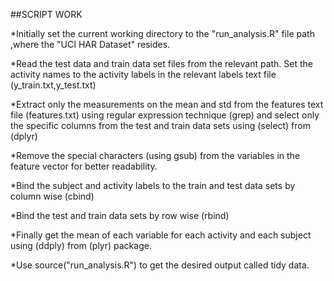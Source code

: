 ##SCRIPT WORK

*Initially set the current working directory to the "run_analysis.R" file path ,where the "UCI HAR Dataset" resides.

*Read the test data and train data set files from the relevant path. Set the activity names to the activity labels in the relevant labels text file (y_train.txt,y_test.txt)

*Extract only the measurements on the mean and std from the features text file (features.txt) using regular expression technique (grep) and select only the specific columns from the test and train data sets using (select) from (dplyr)

*Remove the special characters  (using gsub) from the variables in the feature vector for better readability.

*Bind the subject and activity labels to the train and test data sets by column wise (cbind)

*Bind the test and train data sets by row wise (rbind)

*Finally get the mean of each variable for each activity and each subject using (ddply) from (plyr) package.

*Use source("run_analysis.R") to get the desired output called tidy data.